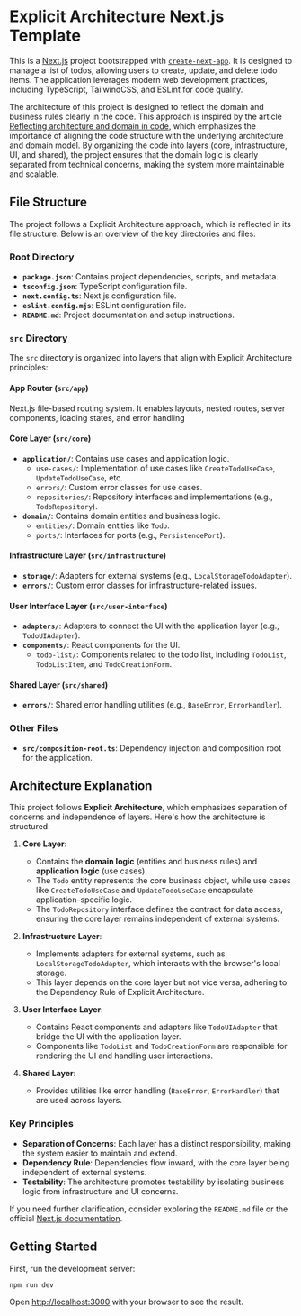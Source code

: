 # Explicit Architecture Next.js Template

This is a [Next.js](https://nextjs.org) project bootstrapped with [`create-next-app`](https://nextjs.org/docs/app/api-reference/cli/create-next-app). It is designed to manage a list of todos, allowing users to create, update, and delete todo items. The application leverages modern web development practices, including TypeScript, TailwindCSS, and ESLint for code quality.

The architecture of this project is designed to reflect the domain and business rules clearly in the code. This approach is inspired by the article [Reflecting architecture and domain in code](https://herbertograca.com/2019/06/05/reflecting-architecture-and-domain-in-code/), which emphasizes the importance of aligning the code structure with the underlying architecture and domain model. By organizing the code into layers (core, infrastructure, UI, and shared), the project ensures that the domain logic is clearly separated from technical concerns, making the system more maintainable and scalable.

## File Structure

The project follows a Explicit Architecture approach, which is reflected in its file structure. Below is an overview of the key directories and files:

### Root Directory

- **`package.json`**: Contains project dependencies, scripts, and metadata.
- **`tsconfig.json`**: TypeScript configuration file.
- **`next.config.ts`**: Next.js configuration file.
- **`eslint.config.mjs`**: ESLint configuration file.
- **`README.md`**: Project documentation and setup instructions.

### `src` Directory

The `src` directory is organized into layers that align with Explicit Architecture principles:

#### App Router (`src/app`)

Next.js file-based routing system. It enables layouts, nested routes, server components, loading states, and error handling

#### Core Layer (`src/core`)

- **`application/`**: Contains use cases and application logic.
  - `use-cases/`: Implementation of use cases like `CreateTodoUseCase`, `UpdateTodoUseCase`, etc.
  - `errors/`: Custom error classes for use cases.
  - `repositories/`: Repository interfaces and implementations (e.g., `TodoRepository`).
- **`domain/`**: Contains domain entities and business logic.
  - `entities/`: Domain entities like `Todo`.
  - `ports/`: Interfaces for ports (e.g., `PersistencePort`).

#### Infrastructure Layer (`src/infrastructure`)

- **`storage/`**: Adapters for external systems (e.g., `LocalStorageTodoAdapter`).
- **`errors/`**: Custom error classes for infrastructure-related issues.

#### User Interface Layer (`src/user-interface`)

- **`adapters/`**: Adapters to connect the UI with the application layer (e.g., `TodoUIAdapter`).
- **`components/`**: React components for the UI.
  - `todo-list/`: Components related to the todo list, including `TodoList`, `TodoListItem`, and `TodoCreationForm`.

#### Shared Layer (`src/shared`)

- **`errors/`**: Shared error handling utilities (e.g., `BaseError`, `ErrorHandler`).

### Other Files

- **`src/composition-root.ts`**: Dependency injection and composition root for the application.

## Architecture Explanation

This project follows **Explicit Architecture**, which emphasizes separation of concerns and independence of layers. Here's how the architecture is structured:

1. **Core Layer**:

   - Contains the **domain logic** (entities and business rules) and **application logic** (use cases).
   - The `Todo` entity represents the core business object, while use cases like `CreateTodoUseCase` and `UpdateTodoUseCase` encapsulate application-specific logic.
   - The `TodoRepository` interface defines the contract for data access, ensuring the core layer remains independent of external systems.

2. **Infrastructure Layer**:

   - Implements adapters for external systems, such as `LocalStorageTodoAdapter`, which interacts with the browser's local storage.
   - This layer depends on the core layer but not vice versa, adhering to the Dependency Rule of Explicit Architecture.

3. **User Interface Layer**:

   - Contains React components and adapters like `TodoUIAdapter` that bridge the UI with the application layer.
   - Components like `TodoList` and `TodoCreationForm` are responsible for rendering the UI and handling user interactions.

4. **Shared Layer**:
   - Provides utilities like error handling (`BaseError`, `ErrorHandler`) that are used across layers.

### Key Principles

- **Separation of Concerns**: Each layer has a distinct responsibility, making the system easier to maintain and extend.
- **Dependency Rule**: Dependencies flow inward, with the core layer being independent of external systems.
- **Testability**: The architecture promotes testability by isolating business logic from infrastructure and UI concerns.

If you need further clarification, consider exploring the `README.md` file or the official [Next.js documentation](https://nextjs.org/docs).

## Getting Started

First, run the development server:

```bash
npm run dev
```

Open [http://localhost:3000](http://localhost:3000) with your browser to see the result.
